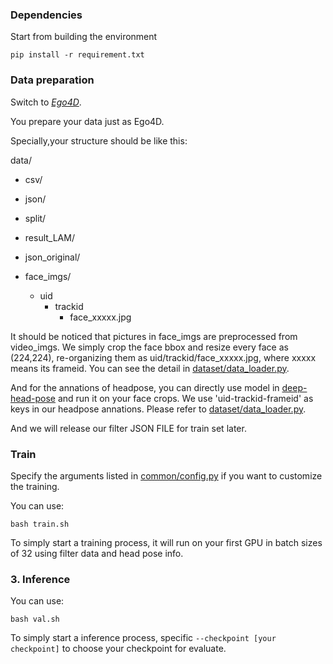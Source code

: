 ### Dependencies
Start from building the environment
```
pip install -r requirement.txt

```

### Data preparation
Switch to [*Ego4D*](https://github.com/EGO4D/social-interactions/tree/lam).

You prepare your data just as Ego4D.

Specially,your structure should be like this:

data/
* csv/
  
* json/
  
* split/
  
* result_LAM/
  
* json_original/
  
* face_imgs/
  * uid
    * trackid
      * face_xxxxx.jpg


It should be noticed that pictures in face_imgs are preprocessed from video_imgs.
We simply crop the face bbox and resize every face as (224,224), re-organizing them as uid/trackid/face_xxxxx.jpg, where xxxxx means its frameid.
You can see the detail in [dataset/data_loader.py](./dataset/data_loader.py).

And for the annations of headpose, you can directly use model in [deep-head-pose](https://github.com/natanielruiz/deep-head-pose) and run it on your face crops.
We use 'uid-trackid-frameid' as keys in our headpose annations. Please refer to [dataset/data_loader.py](./dataset/data_loader.py).

And we will release our filter JSON FILE for train set later.

### Train

Specify the arguments listed in [common/config.py](./common/config.py) if you want to customize the training.

You can use:

```
bash train.sh
```
To simply start a training process, it will run on your first GPU in batch sizes of 32 using filter data and head pose info.


### 3. Inference
You can use:

```
bash val.sh
```
To simply start a inference process, specific ```--checkpoint [your checkpoint]``` to choose your checkpoint for evaluate.




